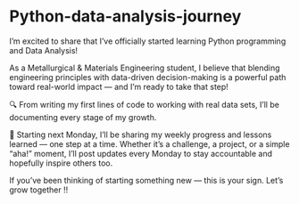 # Python-data-analysis-journey

I’m excited to share that I’ve officially started learning Python programming and Data Analysis! 

As a Metallurgical & Materials Engineering student, I believe that blending engineering principles with data-driven decision-making is a powerful path toward real-world impact — and I’m ready to take that step!

🔍 From writing my first lines of code to working with real data sets, I’ll be documenting every stage of my growth.

📅 Starting next Monday, I’ll be sharing my weekly progress and lessons learned — one step at a time.
Whether it’s a challenge, a project, or a simple “aha!” moment, I’ll post updates every Monday to stay accountable and hopefully inspire others too.

If you’ve been thinking of starting something new — this is your sign. Let’s grow together !!
